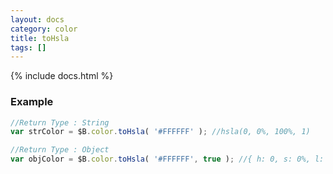 ```yaml
---
layout: docs
category: color
title: toHsla
tags: []
---
```


{% include docs.html %}

### Example
```js
//Return Type : String
var strColor = $B.color.toHsla( '#FFFFFF' ); //hsla(0, 0%, 100%, 1)

//Return Type : Object
var objColor = $B.color.toHsla( '#FFFFFF', true ); //{ h: 0, s: 0%, l: 100%, a: 1 }
```
